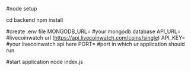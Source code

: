 #node setup

cd backend
npm install

#create .env file
MONGODB_URL= #your mongodb database
API_URL= #livecoinwatch url (https://api.livecoinwatch.com/coins/single)
API_KEY= #your livecoinwatch api here
PORT= #port in which ur application should run

#start application
node index.js